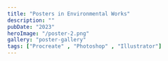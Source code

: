 ```yaml
---
title: "Posters in Environmental Works"
description: ""
pubDate: "2023"
heroImage: "/poster-2.png"
gallery: "poster-gallery"
tags: ["Procreate" , "Photoshop" , "Illustrator"]
---
```

